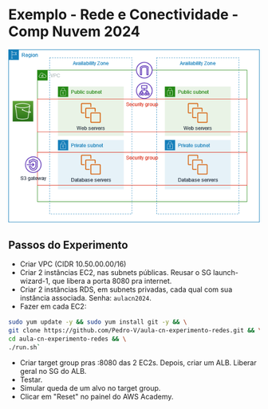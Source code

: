 # Exemplo - Rede e Conectividade - Comp Nuvem 2024
![](/arquitetura.png)

## Passos do Experimento

- Criar VPC (CIDR 10.50.00.00/16)
- Criar 2 instâncias EC2, nas subnets públicas. Reusar o SG launch-wizard-1, que libera a porta 8080 pra internet.
- Criar 2 instâncias RDS, em subnets privadas, cada qual com sua instância associada. Senha: `aulacn2024`.
- Fazer em cada EC2:
```sh
sudo yum update -y && sudo yum install git -y && \
git clone https://github.com/Pedro-V/aula-cn-experimento-redes.git && \
cd aula-cn-experimento-redes && \
./run.sh`
```
- Criar target group pras :8080 das 2 EC2s. Depois, criar um ALB. Liberar geral no SG do ALB.
- Testar.
- Simular queda de um alvo no target group.
- Clicar em "Reset" no painel do AWS Academy.
